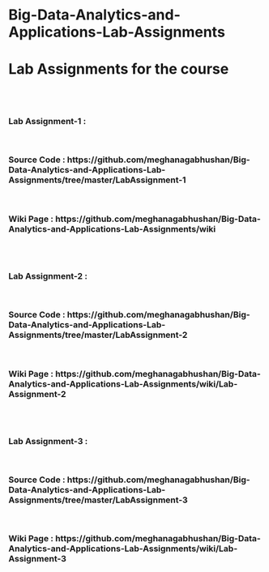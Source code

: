 # Big-Data-Analytics-and-Applications-Lab-Assignments
<h1>Lab Assignments for the course</h1><br><br>
<h3>Lab Assignment-1 :</h3><br> 
<h3>Source Code : https://github.com/meghanagabhushan/Big-Data-Analytics-and-Applications-Lab-Assignments/tree/master/LabAssignment-1</h3> <br>
<h3>Wiki Page : https://github.com/meghanagabhushan/Big-Data-Analytics-and-Applications-Lab-Assignments/wiki</h3>
<br>
<br>
<h3>Lab Assignment-2 :</h3><br> 
<h3>Source Code : https://github.com/meghanagabhushan/Big-Data-Analytics-and-Applications-Lab-Assignments/tree/master/LabAssignment-2</h3> <br>
<h3>Wiki Page : https://github.com/meghanagabhushan/Big-Data-Analytics-and-Applications-Lab-Assignments/wiki/Lab-Assignment-2</h3>
<br>
<br>
<h3>Lab Assignment-3 :</h3><br> 
<h3>Source Code : https://github.com/meghanagabhushan/Big-Data-Analytics-and-Applications-Lab-Assignments/tree/master/LabAssignment-3</h3> <br>
<h3>Wiki Page : https://github.com/meghanagabhushan/Big-Data-Analytics-and-Applications-Lab-Assignments/wiki/Lab-Assignment-3</h3>
<br>
<br>
